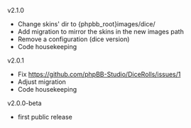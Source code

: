 v2.1.0
- Change skins' dir to {phpbb_root}images/dice/
- Add migration to mirror the skins in the new images path
- Remove a configuration (dice version)
- Code housekeeping

v2.0.1
- Fix https://github.com/phpBB-Studio/DiceRolls/issues/1
- Adjust migration
- Code housekeeping

v2.0.0-beta
- first public release
